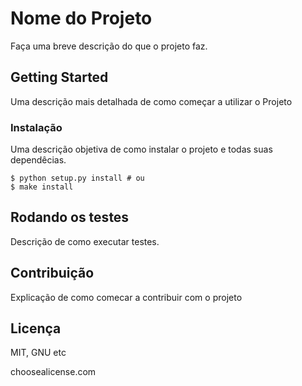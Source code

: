 # Nome do Projeto

Faça uma breve descrição do que o projeto faz.

## Getting Started

Uma descrição mais detalhada de como começar a utilizar o Projeto

### Instalação

Uma descrição objetiva de como instalar o projeto e todas suas dependêcias.

``` 
$ python setup.py install # ou
$ make install
```

## Rodando os testes

Descrição de como executar testes.

## Contribuição

Explicação de como comecar a contribuir com o projeto

## Licença

MIT, GNU etc

choosealicense.com